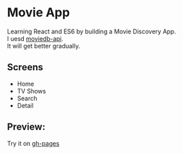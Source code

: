 # Movie App

Learning React and ES6 by building a Movie Discovery App.  
I uesd [moviedb-api](https://www.themoviedb.org/).  
It will get better gradually.

## Screens

- Home
- TV Shows
- Search
- Detail

## Preview:

Try it on [gh-pages](https://soromi.github.io/movie_app/)
